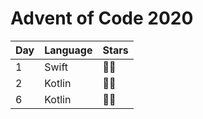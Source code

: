 # Advent of Code 2020

| Day   |      Language      |  Stars |
|----------|-------------|------|
| 1 |  Swift | 🌟🌟 |
| 2 |  Kotlin | 🌟🌟 |
| 6 |  Kotlin | 🌟🌟 |
